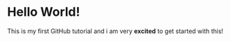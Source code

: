 <h1>Hello World!</h1>
This is my first GitHub tutorial and i am very <b>excited</b> to get started with this!
